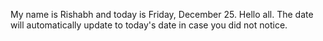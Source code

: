 My name is Rishabh and today is Friday, December 25. Hello all. The date will automatically update to today's date in case you did not notice.
